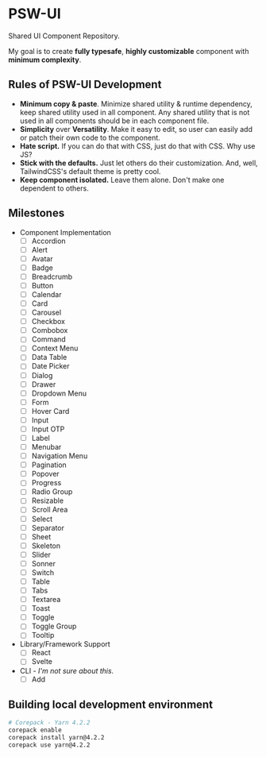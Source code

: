 # PSW-UI

Shared UI Component Repository.

My goal is to create **fully typesafe**, **highly customizable** component with **minimum complexity**.

## Rules of PSW-UI Development

- **Minimum copy & paste**. Minimize shared utility & runtime dependency, keep shared utility used in all component. Any shared utility that is not used in all components should be in each component file.
- **Simplicity** over **Versatility**. Make it easy to edit, so user can easily add or patch their own code to the component.
- **Hate script.** If you can do that with CSS, just do that with CSS. Why use JS?
- **Stick with the defaults.** Just let others do their customization. And, well, TailwindCSS's default theme is pretty cool.
- **Keep component isolated.** Leave them alone. Don't make one dependent to others.

## Milestones

- Component Implementation
  - [ ] Accordion
  - [ ] Alert
  - [ ] Avatar
  - [ ] Badge
  - [ ] Breadcrumb
  - [ ] Button
  - [ ] Calendar
  - [ ] Card
  - [ ] Carousel
  - [ ] Checkbox
  - [ ] Combobox
  - [ ] Command
  - [ ] Context Menu
  - [ ] Data Table
  - [ ] Date Picker
  - [ ] Dialog
  - [ ] Drawer
  - [ ] Dropdown Menu
  - [ ] Form
  - [ ] Hover Card
  - [ ] Input
  - [ ] Input OTP
  - [ ] Label
  - [ ] Menubar
  - [ ] Navigation Menu
  - [ ] Pagination
  - [ ] Popover
  - [ ] Progress
  - [ ] Radio Group
  - [ ] Resizable
  - [ ] Scroll Area
  - [ ] Select
  - [ ] Separator
  - [ ] Sheet
  - [ ] Skeleton
  - [ ] Slider
  - [ ] Sonner
  - [ ] Switch
  - [ ] Table
  - [ ] Tabs
  - [ ] Textarea
  - [ ] Toast
  - [ ] Toggle
  - [ ] Toggle Group
  - [ ] Tooltip
- Library/Framework Support
  - [ ] React
  - [ ] Svelte
- CLI - _I'm not sure about this._
  - [ ] Add

## Building local development environment

```bash
# Corepack - Yarn 4.2.2
corepack enable
corepack install yarn@4.2.2
corepack use yarn@4.2.2
```
